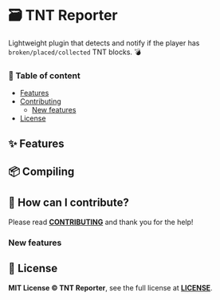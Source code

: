 # 🗃️ TNT Reporter
Lightweight plugin that detects and notify if the player has `broken/placed/collected` TNT blocks. 💣

### 🧾 Table of content
- [Features](#-features)
- [Contributing](#-how-can-i-contribute)
    - [New features](#new-features)
- [License](#-license)

## ✨ Features

## 📦 Compiling

## 🔧 How can I contribute?
Please read **[CONTRIBUTING](https://github.com/TrollSkull/MBmanager/blob/main/CONTRIBUTING.md)** and thank you for the help!

### New features

## 📝 License
**MIT License © TNT Reporter**, see the full license at **[LICENSE](https://github.com/TrollSkull/TNT-Reporter/blob/main/LICENSE)**.
